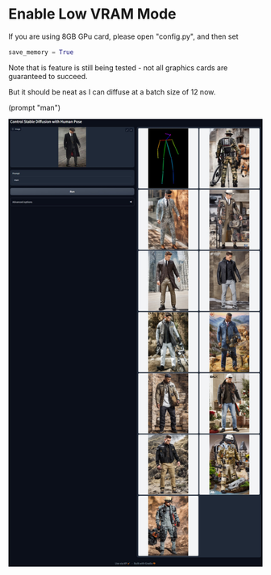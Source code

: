 # Enable Low VRAM Mode

If you are using 8GB GPu card, please open "config.py", and then set

```python
save_memory = True
```

Note that is feature is still being tested - not all graphics cards are guaranteed to succeed.

But it should be neat as I can diffuse at a batch size of 12 now.

(prompt "man")

![p](../github_page/ram12.jpg)

